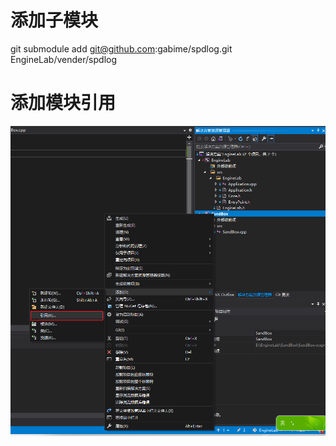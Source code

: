 # 添加子模块
git submodule add git@github.com:gabime/spdlog.git EngineLab/vender/spdlog

# 添加模块引用
![avatar](添加模块引用.png)
